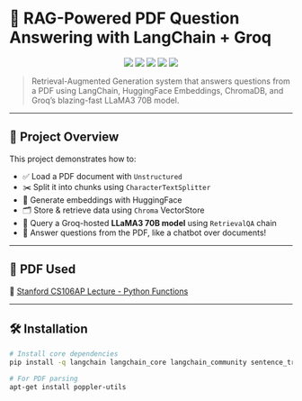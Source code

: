 # 🧠 RAG-Powered PDF Question Answering with LangChain + Groq

<p align="center">
  <img src="https://img.shields.io/badge/Framework-LangChain-blue?logo=python&logoColor=white" />
  <img src="https://img.shields.io/badge/LLM-Groq%20LLaMA3%2070B-orange" />
  <img src="https://img.shields.io/badge/Embeddings-HuggingFace-red" />
  <img src="https://img.shields.io/badge/VectorDB-ChromaDB-green" />
  <img src="https://img.shields.io/badge/License-MIT-yellow" />
</p>

> Retrieval-Augmented Generation system that answers questions from a PDF using LangChain, HuggingFace Embeddings, ChromaDB, and Groq’s blazing-fast LLaMA3 70B model.

---

## 🚀 Project Overview

This project demonstrates how to:
- ✅ Load a PDF document with `Unstructured`
- ✂️ Split it into chunks using `CharacterTextSplitter`
- 🧬 Generate embeddings with HuggingFace
- 🗂️ Store & retrieve data using `Chroma` VectorStore
- 🧠 Query a Groq-hosted **LLaMA3 70B model** using `RetrievalQA` chain
- 🤖 Answer questions from the PDF, like a chatbot over documents!

---

## 📂 PDF Used

📄 [Stanford CS106AP Lecture - Python Functions](https://web.stanford.edu/class/archive/cs/cs106ap/cs106ap.1198/lectures/6-PythonFunctions/6-Python_Functions.pdf)

---

## 🛠️ Installation

```bash
# Install core dependencies
pip install -q langchain langchain_core langchain_community sentence_transformers faiss-cpu unstructured chromadb Cython tiktoken unstructured[local-inference] langchain_groq

# For PDF parsing
apt-get install poppler-utils
